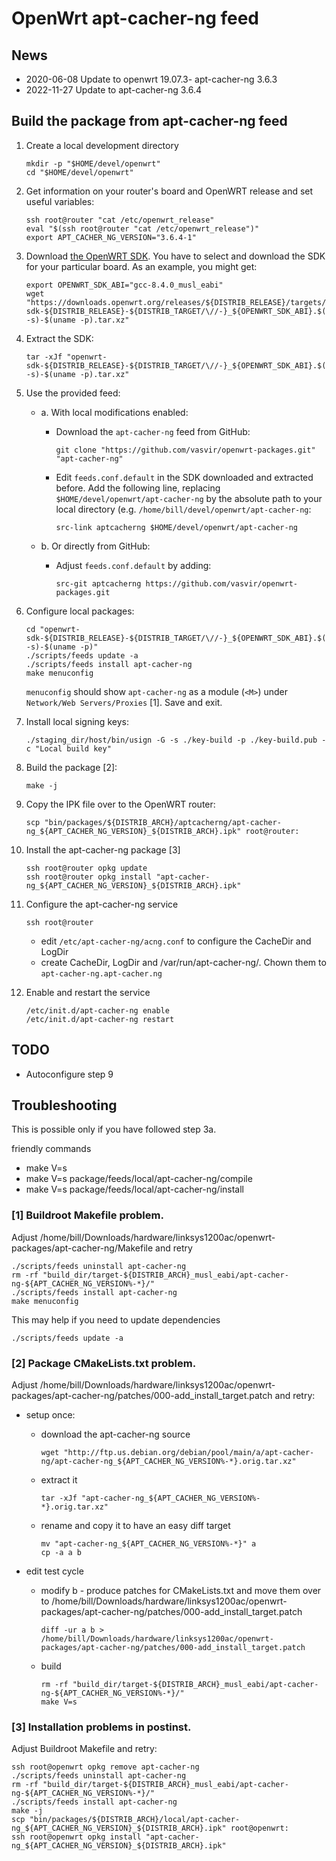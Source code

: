 # OpenWrt apt-cacher-ng feed

## News
* 2020-06-08 Update to openwrt 19.07.3- apt-cacher-ng 3.6.3
* 2022-11-27 Update to apt-cacher-ng 3.6.4

## Build the package from apt-cacher-ng feed
1. Create a local development directory
    ```
    mkdir -p "$HOME/devel/openwrt"
    cd "$HOME/devel/openwrt"
    ```

1. Get information on your router's board and OpenWRT release and set useful variables:
    ```
    ssh root@router "cat /etc/openwrt_release"
    eval "$(ssh root@router "cat /etc/openwrt_release")"
    export APT_CACHER_NG_VERSION="3.6.4-1"
    ```

1. Download [the OpenWRT SDK](https://openwrt.org/docs/guide-developer/toolchain/using_the_sdk). You have to select and download the SDK for your particular board. As an example, you might get:
    ```
    export OPENWRT_SDK_ABI="gcc-8.4.0_musl_eabi"
    wget "https://downloads.openwrt.org/releases/${DISTRIB_RELEASE}/targets/${DISTRIB_TARGET}/openwrt-sdk-${DISTRIB_RELEASE}-${DISTRIB_TARGET/\//-}_${OPENWRT_SDK_ABI}.$(uname -s)-$(uname -p).tar.xz"
    ```

1. Extract the SDK:
    ```
    tar -xJf "openwrt-sdk-${DISTRIB_RELEASE}-${DISTRIB_TARGET/\//-}_${OPENWRT_SDK_ABI}.$(uname -s)-$(uname -p).tar.xz"
    ```

1. Use the provided feed:
    * a. With local modifications enabled:
        - Download the `apt-cacher-ng` feed from GitHub:
            ```
            git clone "https://github.com/vasvir/openwrt-packages.git" "apt-cacher-ng"
            ```
        - Edit `feeds.conf.default` in the SDK downloaded and extracted before. Add the following line, replacing `$HOME/devel/openwrt/apt-cacher-ng` by the absolute path to your local directory (e.g. `/home/bill/devel/openwrt/apt-cacher-ng`:
            ```
            src-link aptcacherng $HOME/devel/openwrt/apt-cacher-ng
            ```

    * b. Or directly from GitHub:
        - Adjust `feeds.conf.default` by adding:
            ```
            src-git aptcacherng https://github.com/vasvir/openwrt-packages.git
            ```

1. Configure local packages:
    ```
    cd "openwrt-sdk-${DISTRIB_RELEASE}-${DISTRIB_TARGET/\//-}_${OPENWRT_SDK_ABI}.$(uname -s)-$(uname -p)"
    ./scripts/feeds update -a
    ./scripts/feeds install apt-cacher-ng
    make menuconfig
    ```

    `menuconfig` should show `apt-cacher-ng` as a module (`<M>`) under `Network/Web Servers/Proxies` [1]. Save and exit.

1. Install local signing keys:
    ```
    ./staging_dir/host/bin/usign -G -s ./key-build -p ./key-build.pub -c "Local build key"
    ```

1. Build the package [2]:
    ```
    make -j
    ```

1. Copy the IPK file over to the OpenWRT router:
    ```
    scp "bin/packages/${DISTRIB_ARCH}/aptcacherng/apt-cacher-ng_${APT_CACHER_NG_VERSION}_${DISTRIB_ARCH}.ipk" root@router:
    ```

1. Install the apt-cacher-ng package [3]
    ```
    ssh root@router opkg update
    ssh root@router opkg install "apt-cacher-ng_${APT_CACHER_NG_VERSION}_${DISTRIB_ARCH}.ipk"
    ```
    
1. Configure the apt-cacher-ng service
    ```
    ssh root@router
    ```
    
    * edit `/etc/apt-cacher-ng/acng.conf` to configure the CacheDir and LogDir
    * create CacheDir, LogDir and /var/run/apt-cacher-ng/. Chown them to `apt-cacher-ng.apt-cacher.ng`

1. Enable and restart the service
    ```
    /etc/init.d/apt-cacher-ng enable
    /etc/init.d/apt-cacher-ng restart
    ```

## TODO
* Autoconfigure step 9

## Troubleshooting
This is possible only if you have followed step 3a.

friendly commands
* make V=s
* make V=s package/feeds/local/apt-cacher-ng/compile
* make V=s package/feeds/local/apt-cacher-ng/install

### [1] Buildroot Makefile problem.
Adjust /home/bill/Downloads/hardware/linksys1200ac/openwrt-packages/apt-cacher-ng/Makefile and retry
```
./scripts/feeds uninstall apt-cacher-ng
rm -rf "build_dir/target-${DISTRIB_ARCH}_musl_eabi/apt-cacher-ng-${APT_CACHER_NG_VERSION%-*}/"
./scripts/feeds install apt-cacher-ng
make menuconfig
```

This may help if you need to update dependencies
```
./scripts/feeds update -a
```

### [2] Package CMakeLists.txt problem.
Adjust /home/bill/Downloads/hardware/linksys1200ac/openwrt-packages/apt-cacher-ng/patches/000-add_install_target.patch and retry:
* setup once:
    * download the apt-cacher-ng source
        ```
        wget "http://ftp.us.debian.org/debian/pool/main/a/apt-cacher-ng/apt-cacher-ng_${APT_CACHER_NG_VERSION%-*}.orig.tar.xz"
        ```

    * extract it
         ```
         tar -xJf "apt-cacher-ng_${APT_CACHER_NG_VERSION%-*}.orig.tar.xz"
         ```

    * rename and copy it to have an easy diff target
         ```
         mv "apt-cacher-ng_${APT_CACHER_NG_VERSION%-*}" a
         cp -a a b
         ```

* edit test cycle
    * modify b - produce patches for CMakeLists.txt and move them over to /home/bill/Downloads/hardware/linksys1200ac/openwrt-packages/apt-cacher-ng/patches/000-add_install_target.patch
        ```
       diff -ur a b > /home/bill/Downloads/hardware/linksys1200ac/openwrt-packages/apt-cacher-ng/patches/000-add_install_target.patch
        ```

    * build
        ```
        rm -rf "build_dir/target-${DISTRIB_ARCH}_musl_eabi/apt-cacher-ng-${APT_CACHER_NG_VERSION%-*}/"
        make V=s
        ```

### [3] Installation problems in postinst.
Adjust Buildroot Makefile and retry:
```
ssh root@openwrt opkg remove apt-cacher-ng
./scripts/feeds uninstall apt-cacher-ng
rm -rf "build_dir/target-${DISTRIB_ARCH}_musl_eabi/apt-cacher-ng-${APT_CACHER_NG_VERSION%-*}/"
./scripts/feeds install apt-cacher-ng
make -j
scp "bin/packages/${DISTRIB_ARCH}/local/apt-cacher-ng_${APT_CACHER_NG_VERSION}_${DISTRIB_ARCH}.ipk" root@openwrt:
ssh root@openwrt opkg install "apt-cacher-ng_${APT_CACHER_NG_VERSION}_${DISTRIB_ARCH}.ipk"
```
